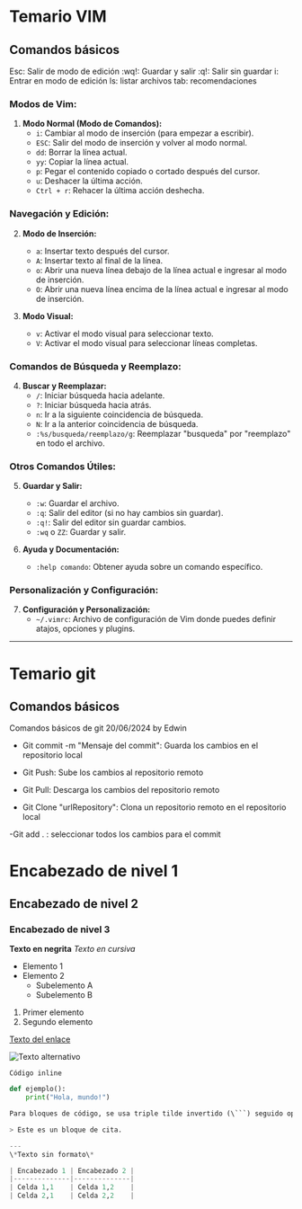 

# Temario VIM
## Comandos básicos
Esc: Salir de modo de edición
:wq!: Guardar y salir
:q!: Salir sin guardar
i: Entrar en modo de edición
ls: listar archivos
tab: recomendaciones

### Modos de Vim:
1. **Modo Normal (Modo de Comandos):**
   - `i`: Cambiar al modo de inserción (para empezar a escribir).
   - `ESC`: Salir del modo de inserción y volver al modo normal.
   - `dd`: Borrar la línea actual.
   - `yy`: Copiar la línea actual.
   - `p`: Pegar el contenido copiado o cortado después del cursor.
   - `u`: Deshacer la última acción.
   - `Ctrl + r`: Rehacer la última acción deshecha.

### Navegación y Edición:
2. **Modo de Inserción:**
   - `a`: Insertar texto después del cursor.
   - `A`: Insertar texto al final de la línea.
   - `o`: Abrir una nueva línea debajo de la línea actual e ingresar al modo de inserción.
   - `O`: Abrir una nueva línea encima de la línea actual e ingresar al modo de inserción.

3. **Modo Visual:**
   - `v`: Activar el modo visual para seleccionar texto.
   - `V`: Activar el modo visual para seleccionar líneas completas.

### Comandos de Búsqueda y Reemplazo:
4. **Buscar y Reemplazar:**
   - `/`: Iniciar búsqueda hacia adelante.
   - `?`: Iniciar búsqueda hacia atrás.
   - `n`: Ir a la siguiente coincidencia de búsqueda.
   - `N`: Ir a la anterior coincidencia de búsqueda.
   - `:%s/busqueda/reemplazo/g`: Reemplazar "busqueda" por "reemplazo" en todo el archivo.

### Otros Comandos Útiles:
5. **Guardar y Salir:**
   - `:w`: Guardar el archivo.
   - `:q`: Salir del editor (si no hay cambios sin guardar).
   - `:q!`: Salir del editor sin guardar cambios.
   - `:wq` o `ZZ`: Guardar y salir.

6. **Ayuda y Documentación:**
   - `:help comando`: Obtener ayuda sobre un comando específico.

### Personalización y Configuración:
7. **Configuración y Personalización:**
   - `~/.vimrc`: Archivo de configuración de Vim donde puedes definir atajos, opciones y plugins.

-------------------


# Temario git

## Comandos básicos

Comandos básicos de git 20/06/2024 by Edwin 

- Git commit -m "Mensaje del commit": Guarda los cambios en el repositorio local

- Git Push: Sube los cambios al repositorio remoto

- Git Pull: Descarga los cambios del repositorio remoto

- Git Clone "urlRepository": Clona un repositorio remoto en el repositorio local

-Git add . : seleccionar todos los cambios para el commit

# Encabezado de nivel 1
## Encabezado de nivel 2
### Encabezado de nivel 3

**Texto en negrita**
*Texto en cursiva*

- Elemento 1
- Elemento 2
  - Subelemento A
  - Subelemento B

1. Primer elemento
2. Segundo elemento

[Texto del enlace](URL)

![Texto alternativo](URL_de_la_imagen)

`Código inline`
```python
def ejemplo():
    print("Hola, mundo!")

Para bloques de código, se usa triple tilde invertido (\```) seguido opcionalmente del lenguaje de programación para resaltar la sintaxis.

> Este es un bloque de cita.

---
\*Texto sin formato\*

| Encabezado 1 | Encabezado 2 |
|--------------|--------------|
| Celda 1,1    | Celda 1,2    |
| Celda 2,1    | Celda 2,2    |

